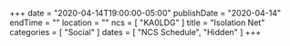 +++
date = "2020-04-14T19:00:00-05:00"
publishDate = "2020-04-14"
endTime = ""
location = ""
ncs = [ "KA0LDG" ]
title = "Isolation Net"
categories = [ "Social" ]
dates = [ "NCS Schedule", "Hidden" ]
+++
